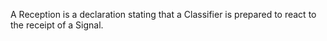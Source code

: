 A Reception is a declaration stating that a Classifier is prepared to react to the receipt of a Signal.